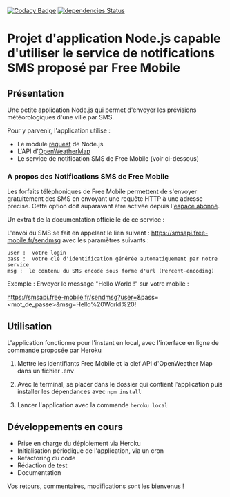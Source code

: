 [![Codacy Badge](https://api.codacy.com/project/badge/Grade/908e4e86810548e88cf890febeed0058)](https://www.codacy.com/app/rwillmann/sms-free-mobile?utm_source=github.com&amp;utm_medium=referral&amp;utm_content=rwillmann/sms-free-mobile&amp;utm_campaign=Badge_Grade)
[![dependencies Status](https://david-dm.org/rwillmann/sms-free-mobile/status.svg)](https://david-dm.org/rwillmann/sms-free-mobile)

# Projet d'application Node.js capable d'utiliser le service de notifications SMS proposé par Free Mobile

## Présentation

Une petite application Node.js qui permet d'envoyer les prévisions météorologiques d'une ville par SMS.

Pour y parvenir, l'application utilise :
* Le module [request](https://www.npmjs.com/package/request) de Node.js
* L'API d'[OpenWeatherMap](https://openweathermap.org/api) 
* Le service de notification SMS de Free Mobile (voir ci-dessous)

### A propos des Notifications SMS de Free Mobile

Les forfaits téléphoniques de Free Mobile permettent de s'envoyer gratuitement des SMS en envoyant une requête HTTP à une adresse précise. Cette option doit auparavant être activée depuis l'[espace abonné](https://mobile.free.fr/moncompte/).

Un extrait de la documentation officielle de ce service :

L'envoi du SMS se fait en appelant le lien suivant : https://smsapi.free-mobile.fr/sendmsg
avec les paramètres suivants :

    user :  votre login
    pass :  votre clé d'identification générée automatiquement par notre service
    msg :  le contenu du SMS encodé sous forme d'url (Percent-encoding)

Exemple : Envoyer le message "Hello World !" sur votre mobile :

https://smsapi.free-mobile.fr/sendmsg?user=<identifiant>&pass=<mot_de_passe>&msg=Hello%20World%20!

## Utilisation

L'application fonctionne pour l'instant en local, avec l'interface en ligne de commande proposée par Heroku 

1. Mettre les identifiants Free Mobile et la clef API d'OpenWeather Map dans un fichier .env

2. Avec le terminal, se placer dans le dossier qui contient l'application puis installer les dépendances avec `npm install`

3. Lancer l'application avec la commande `heroku local`

## Développements en cours

* Prise en charge du déploiement via Heroku
* Initialisation périodique de l'application, via un cron
* Refactoring du code
* Rédaction de test
* Documentation

Vos retours, commentaires, modifications sont les bienvenus !